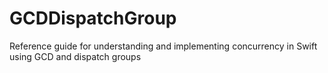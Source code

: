 # GCDDispatchGroup
Reference guide for understanding and implementing concurrency in Swift using GCD and dispatch groups
